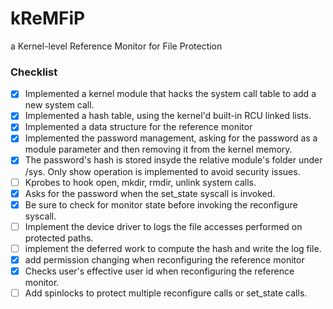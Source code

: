 # kReMFiP

a Kernel-level Reference Monitor for File Protection

### Checklist

- [x] Implemented a kernel module that hacks the system call table to add a new system call.
- [x] Implemented a hash table, using the kernel'd built-in RCU linked lists.
- [x] Implemented a data structure for the reference monitor
- [x] Implemented the password management, asking for the password as a module parameter and then removing it from the
  kernel memory.
- [x] The password's hash is stored insyde the relative module's folder under /sys. Only show operation is implemented
  to avoid security issues.
- [ ] Kprobes to hook open, mkdir, rmdir, unlink system calls.
- [x] Asks for the password when the set_state syscall is invoked.
- [x] Be sure to check for monitor state before invoking the reconfigure syscall.
- [ ] Implement the device driver to logs the file accesses performed on protected paths.
- [ ] implement the deferred work to compute the hash and write the log file.
- [x] add permission changing when reconfiguring the reference monitor
- [x] Checks user's effective user id when reconfiguring the reference monitor.
- [ ] Add spinlocks to protect multiple reconfigure calls or set_state calls.

